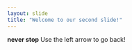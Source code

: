 ```yaml
---
layout: slide
title: "Welcome to our second slide!"
---
```

**never stop**
Use the left arrow to go back!